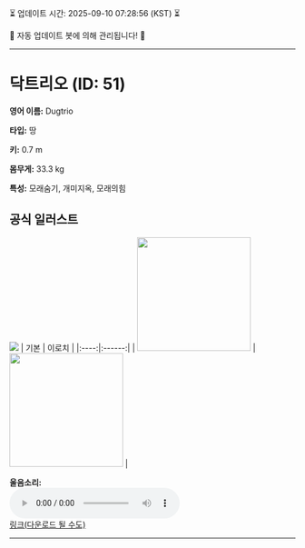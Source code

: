 
⏳ 업데이트 시간: 2025-09-10 07:28:56 (KST) ⏳

🤖 자동 업데이트 봇에 의해 관리됩니다! 🤖

---

# 닥트리오 (ID: 51)
**영어 이름:** Dugtrio

**타입:** 땅

**키:** 0.7 m

**몸무게:** 33.3 kg

**특성:** 모래숨기, 개미지옥, 모래의힘

## 공식 일러스트
![](https://raw.githubusercontent.com/PokeAPI/sprites/master/sprites/pokemon/other/official-artwork/51.png)
| 기본 | 이로치 |
|:----:|:------:|
| <img src="http://play.pokemonshowdown.com/sprites/ani/dugtrio.gif" width="200"> | <img src="http://play.pokemonshowdown.com/sprites/ani-shiny/dugtrio.gif" width="200"> |

**울음소리:**<br><audio controls src="https://raw.githubusercontent.com/PokeAPI/cries/main/cries/pokemon/latest/51.ogg"></audio><br> [링크(다운로드 될 수도)](https://raw.githubusercontent.com/PokeAPI/cries/main/cries/pokemon/latest/51.ogg)


---
